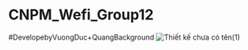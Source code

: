 # CNPM_Wefi_Group12
#DevelopebyVuongDuc+QuangBackground
![Thiết kế chưa có tên(1)](https://github.com/VuongDuc12/CNPM_Wefi/assets/93106336/2ffcaf23-57d2-4bd4-8042-f31bb78ddae9)
